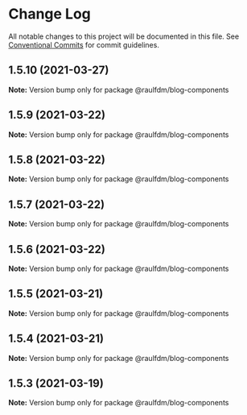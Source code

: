 # Change Log

All notable changes to this project will be documented in this file.
See [Conventional Commits](https://conventionalcommits.org) for commit guidelines.

## 1.5.10 (2021-03-27)

**Note:** Version bump only for package @raulfdm/blog-components

## 1.5.9 (2021-03-22)

**Note:** Version bump only for package @raulfdm/blog-components

## 1.5.8 (2021-03-22)

**Note:** Version bump only for package @raulfdm/blog-components

## 1.5.7 (2021-03-22)

**Note:** Version bump only for package @raulfdm/blog-components

## 1.5.6 (2021-03-22)

**Note:** Version bump only for package @raulfdm/blog-components

## 1.5.5 (2021-03-21)

**Note:** Version bump only for package @raulfdm/blog-components

## 1.5.4 (2021-03-21)

**Note:** Version bump only for package @raulfdm/blog-components

## 1.5.3 (2021-03-19)

**Note:** Version bump only for package @raulfdm/blog-components
